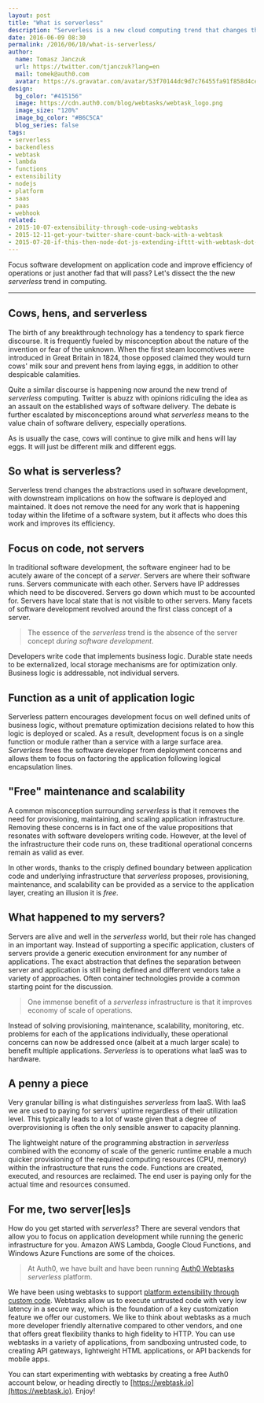 ```yaml
---
layout: post
title: "What is serverless"
description: "Serverless is a new cloud computing trend that changes the way you think about writing and maintaining applications"
date: 2016-06-09 08:30
permalink: /2016/06/10/what-is-serverless/
author:
  name: Tomasz Janczuk
  url: https://twitter.com/tjanczuk?lang=en
  mail: tomek@auth0.com
  avatar: https://s.gravatar.com/avatar/53f70144dc9d7c76455fa91f858d4cec?s=200
design:
  bg_color: "#415156"
  image: https://cdn.auth0.com/blog/webtasks/webtask_logo.png
  image_size: "120%"
  image_bg_color: "#B6C5CA"
  blog_series: false
tags:
- serverless
- backendless
- webtask
- lambda
- functions
- extensibility
- nodejs
- platform
- saas
- paas
- webhook
related:
- 2015-10-07-extensibility-through-code-using-webtasks
- 2015-12-11-get-your-twitter-share-count-back-with-a-webtask
- 2015-07-28-if-this-then-node-dot-js-extending-ifttt-with-webtask-dot-io
---
```


Focus software development on application code and improve efficiency of operations or just another fad that will pass? Let's dissect the the new *serverless* trend in computing. 

-----

## Cows, hens, and serverless

The birth of any breakthrough technology has a tendency to spark fierce discourse. It is frequently fueled by misconception about the nature of the invention or fear of the unknown. When the first steam locomotives were introduced in Great Britain in 1824, those opposed claimed they would turn cows' milk sour and prevent hens from laying eggs, in addition to other despicable calamities. 

Quite a similar discourse is happening now around the new trend of *serverless* computing. Twitter is abuzz with opinions ridiculing the idea as an assault on the established ways of software delivery. The debate is further escalated by misconceptions around what *serverless* means to the value chain of software delivery, especially operations. 

As is usually the case, cows will continue to give milk and hens will lay eggs. It will just be different milk and different eggs.

## So what is serverless?

Serverless trend changes the abstractions used in software development, with downstream implications on how the software is deployed and maintained. It does not remove the need for any work that is happening today within the lifetime of a software system, but it affects who does this work and improves its efficiency. 

## Focus on code, not servers

In traditional software development, the software engineer had to be acutely aware of the concept of a *server*. Servers are where their software runs. Servers communicate with each other. Servers have IP addresses which need to be discovered. Servers go down which must to be accounted for. Servers have local state that is not visible to other servers. Many facets of software development revolved around the first class concept of a server. 

> The essence of the *serverless* trend is the absence of the server concept *during software development*.

Developers write code that implements business logic. Durable state needs to be externalized, local storage mechanisms are for optimization only. Business logic is addressable, not individual servers. 

## Function as a unit of application logic

Serverless pattern encourages development focus on well defined units of business logic, without premature optimization decisions related to how this logic is deployed or scaled. As a result, development focus is on a single function or module rather than a service with a large surface area. *Serverless* frees the software developer from deployment concerns and allows them to focus on factoring the application following logical encapsulation lines. 

## "Free" maintenance and scalability

A common misconception surrounding *serverless* is that it removes the need for provisioning, maintaining, and scaling application infrastructure. Removing these concerns is in fact one of the value propositions that resonates with software developers writing code. However, at the level of the infrastructure their code runs on, these traditional operational concerns remain as valid as ever. 

In other words, thanks to the crisply defined boundary between application code and underlying infrastructure that *serverless* proposes, provisioning, maintenance, and scalability can be provided as a service to the application layer, creating an illusion it is *free*. 

## What happened to my servers?

Servers are alive and well in the *serverless* world, but their role has changed in an important way. Instead of supporting a specific application, clusters of servers provide a generic execution environment for any number of applications. The exact abstraction that defines the separation between server and application is still being defined and different vendors take a variety of approaches. Often container technologies provide a common starting point for the discussion. 

> One immense benefit of a *serverless* infrastructure is that it improves economy of scale of operations. 

Instead of solving provisioning, maintenance, scalability, monitoring, etc. problems for each of the applications individually, these operational concerns can now be addressed once (albeit at a much larger scale) to benefit multiple applications. *Serverless* is to operations what IaaS was to hardware. 

## A penny a piece

Very granular billing is what distinguishes *serverless* from IaaS. With IaaS we are used to paying for servers' uptime regardless of their utilization level. This typically leads to a lot of waste given that a degree of overprovisioning is often the only sensible answer to capacity planning. 

The lightweight nature of the programming abstraction in *serverless* combined with the economy of scale of the generic runtime enable a much quicker provisioning of the required computing resources (CPU, memory) within the infrastructure that runs the code. Functions are created, executed, and resources are reclaimed. The end user is paying only for the actual time and resources consumed. 

## For me, two server[les]s

How do you get started with *serverless*? There are several vendors that allow you to focus on application development while running the generic infrastructure for you. Amazon AWS Lambda, Google Cloud Functions, and Windows Azure Functions are some of the choices. 

> At Auth0, we have built and have been running [Auth0 Webtasks](https://webtask.io) *serverless* platform.

We have been using webtasks to support [platform extensibility through custom code](https://auth0.com/blog/2015/10/07/extensibility-through-code-using-webtasks/). Webtasks allow us to execute untrusted code with very low latency in a secure way, which is the foundation of a key customization feature we offer our customers. We like to think about webtasks as a much more developer friendly alternative compared to other vendors, and one that offers great flexibility thanks to high fidelity to HTTP. You can use webtasks in a variety of applications, from sandboxing untrusted code, to creating API gateways, lightweight HTML applications, or API backends for mobile apps. 

You can start experimenting with webtasks by creating a free Auth0 account below, or heading directly to [https://webtask.io](https://webtask.io). Enjoy!
